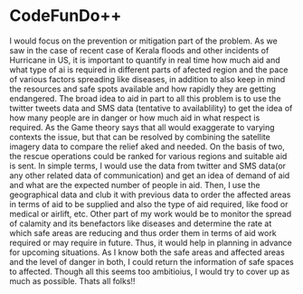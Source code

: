 
# CodeFunDo++

I would focus on the prevention or mitigation part of the problem.
As we saw in the case of recent case of Kerala floods and other incidents of Hurricane in US, it is important to quantify in real time how much aid and what type of ai is required in different parts of afected region and the pace of various factors spreading like diseases, in addition to also keep in mind the resources and safe spots available and how rapidly they are getting endangered.
The broad idea to aid in part to all this problem is to use the twitter tweets data and SMS data (tentative to availablility) to get the idea of how many people are in danger or how much aid in what respect is required. As the Game theory says that all would exaggerate to varying contexts the issue, but that can be resolved by combining the satellite imagery data to compare the relief aked and needed. On the basis of two, the rescue operations could be ranked for various regions and suitable aid is sent. In simple terms, I would use the data from twitter and SMS data(or any other related data of communication) and get an idea of demand of aid and what are the expected number of people in aid. Then, I use the geographical data and club it with previous data to order the affected areas in terms of aid to be supplied and also the type of aid required, like food or medical or airlift, etc. 
Other part of my work would be to monitor the spread of calamity and its benefactors like diseases and determine the rate at which safe areas are reducing and thus order them in terms of aid work required or may require in future. Thus, it would help in planning in advance for upcoming situations. 
As I know both the safe areas and affected areas and the level of danger in both, I could return the information of safe spaces to affected.
Though all this seems too ambitioius, I would try to cover up as much as possible.
Thats all folks!!  
